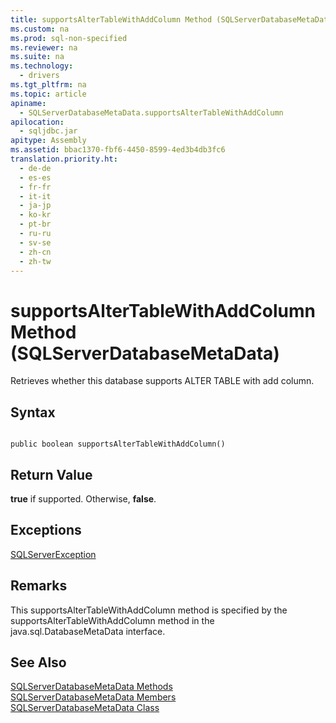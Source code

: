 ```yaml
---
title: supportsAlterTableWithAddColumn Method (SQLServerDatabaseMetaData)
ms.custom: na
ms.prod: sql-non-specified
ms.reviewer: na
ms.suite: na
ms.technology: 
  - drivers
ms.tgt_pltfrm: na
ms.topic: article
apiname: 
  - SQLServerDatabaseMetaData.supportsAlterTableWithAddColumn
apilocation: 
  - sqljdbc.jar
apitype: Assembly
ms.assetid: bbac1370-fbf6-4450-8599-4ed3b4db3fc6
translation.priority.ht: 
  - de-de
  - es-es
  - fr-fr
  - it-it
  - ja-jp
  - ko-kr
  - pt-br
  - ru-ru
  - sv-se
  - zh-cn
  - zh-tw
---
```

# supportsAlterTableWithAddColumn Method (SQLServerDatabaseMetaData)
  Retrieves whether this database supports ALTER TABLE with add column.  
  
## Syntax  
  
```  
  
public boolean supportsAlterTableWithAddColumn()  
```  
  
## Return Value  
 **true** if supported. Otherwise, **false**.  
  
## Exceptions  
 [SQLServerException](../content/SQLServerException-Class.md)  
  
## Remarks  
 This supportsAlterTableWithAddColumn method is specified by the supportsAlterTableWithAddColumn method in the java.sql.DatabaseMetaData interface.  
  
## See Also  
 [SQLServerDatabaseMetaData Methods](../content/SQLServerDatabaseMetaData-Methods.md)   
 [SQLServerDatabaseMetaData Members](../content/SQLServerDatabaseMetaData-Members.md)   
 [SQLServerDatabaseMetaData Class](../content/SQLServerDatabaseMetaData-Class.md)  
  
  